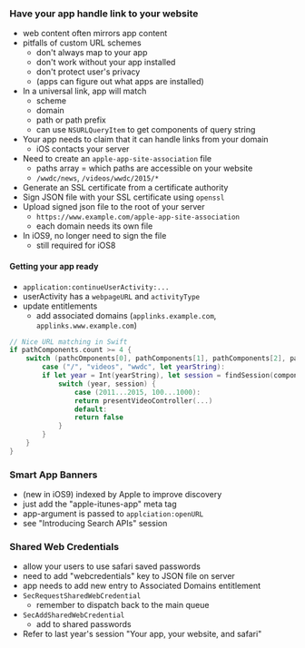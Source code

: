 ### Have your app handle link to your website
* web content often mirrors app content
* pitfalls of custom URL schemes
    * don't always map to your app
    * don't work without your app installed
    * don't protect user's privacy
    * (apps can figure out what apps are installed)
* In a universal link, app will match
    * scheme
    * domain
    * path or path prefix
    * can use `NSURLQueryItem` to get components of query string
* Your app needs to claim that it can handle links from your domain
    * iOS contacts your server
* Need to create an `apple-app-site-association` file
    * paths array = which paths are accessible on your website
    * `/wwdc/news`, `/videos/wwdc/2015/*`
* Generate an SSL certificate from a certificate authority
* Sign JSON file with your SSL certificate using `openssl`
* Upload signed json file to the root of your server
    * `https://www.example.com/apple-app-site-association`
    * each domain needs its own file
* In iOS9, no longer need to sign the file
    * still required for iOS8

#### Getting your app ready
* `application:continueUserActivity:...`
* userActivity has a `webpageURL` and `activityType`
* update entitlements
    * add associated domains (`applinks.example.com`, `applinks.www.example.com`)


```swift
// Nice URL matching in Swift
if pathComponents.count >= 4 {
    switch (pathcOmponents[0], pathComponents[1], pathComponents[2], pathComponents[3]) {
        case ("/", "videos", "wwdc", let yearString):
        if let year = Int(yearString), let session = findSession(components) {
            switch (year, session) {
                case (2011...2015, 100...1000):
                return presentVideoController(...)
                default:
                return false
            }
        }
    }
}
```

### Smart App Banners
* (new in iOS9) indexed by Apple to improve discovery
* just add the "apple-itunes-app" meta tag
* app-argument is passed to `applciation:openURL`
* see "Introducing Search APIs" session

### Shared Web Credentials
* allow your users to use safari saved passwords
* need to add "webcredentials" key to JSON file on server
* app needs to add new entry to Associated Domains entitlement
* `SecRequestSharedWebCredential`
    * remember to dispatch back to the main queue
* `SecAddSharedWebCredential`
    * add to shared passwords
* Refer to last year's session "Your app, your website, and safari"



